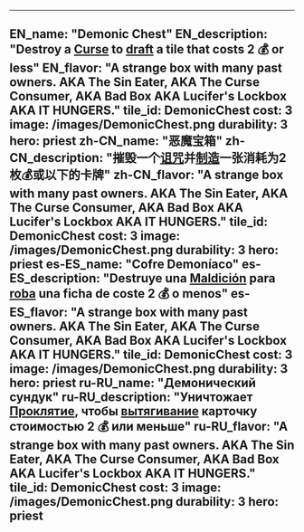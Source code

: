 ---

EN_name: "Demonic Chest"
EN_description: "Destroy a <u>Curse</u> to <u>draft</u> a tile that costs 2 💰 or less"
EN_flavor: "A strange box with many past owners. AKA The Sin Eater, AKA The Curse Consumer, AKA Bad Box AKA Lucifer's Lockbox AKA IT HUNGERS."
tile_id: DemonicChest
cost: 3
image: /images/DemonicChest.png
durability: 3
hero: priest
zh-CN_name: "恶魔宝箱"
zh-CN_description: "摧毁一个<u>诅咒</u>并<u>制造</u>一张消耗为2枚💰或以下的卡牌"
zh-CN_flavor: "A strange box with many past owners. AKA The Sin Eater, AKA The Curse Consumer, AKA Bad Box AKA Lucifer's Lockbox AKA IT HUNGERS."
tile_id: DemonicChest
cost: 3
image: /images/DemonicChest.png
durability: 3
hero: priest
es-ES_name: "Cofre Demoníaco"
es-ES_description: "Destruye una <u>Maldición</u> para <u>roba</u> una ficha de coste 2 💰 o menos"
es-ES_flavor: "A strange box with many past owners. AKA The Sin Eater, AKA The Curse Consumer, AKA Bad Box AKA Lucifer's Lockbox AKA IT HUNGERS."
tile_id: DemonicChest
cost: 3
image: /images/DemonicChest.png
durability: 3
hero: priest
ru-RU_name: "Демонический сундук"
ru-RU_description: "Уничтожает <u>Проклятие</u>, чтобы <u>вытягивание</u> карточку стоимостью 2 💰 или меньше"
ru-RU_flavor: "A strange box with many past owners. AKA The Sin Eater, AKA The Curse Consumer, AKA Bad Box AKA Lucifer's Lockbox AKA IT HUNGERS."
tile_id: DemonicChest
cost: 3
image: /images/DemonicChest.png
durability: 3
hero: priest
---